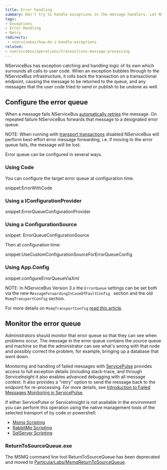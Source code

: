 ```yaml
---
title: Error handling
summary: Don't try to handle exceptions in the message handlers. Let NServiceBus do it for you.
tags:
- Exceptions
- Error Handling
- Retry
redirects:
 - nservicebus/how-do-i-handle-exceptions
related:
- nservicebus/operations/transactions-message-processing
---
```


NServiceBus has exception catching and handling logic of its own which surrounds all calls to user code. When an exception bubbles through to the NServiceBus infrastructure, it rolls back the transaction on a transactional endpoint, causing the message to be returned to the queue, and any messages that the user code tried to send or publish to be undone as well.


## Configure the error queue

When a message fails NServiceBus [automatically retries](/nservicebus/errors/automatic-retries.md) the message. On repeated failure NServiceBus forwards that message to a designated error queue.

NOTE: When running with [transport transactions](/nservicebus/messaging/transactions.md#transactions-unreliable-transactions-disabled) disabled NServiceBus will perform best-effort error message forwarding, i.e. if moving to the error queue fails, the message will be lost.

Error queue can be configured in several ways.

### Using Code

You can configure the target error queue at configuration time.

snippet:ErrorWithCode


### Using a IConfigurationProvider

snippet:ErrorQueueConfigurationProvider


### Using a ConfigurationSource

snippet: ErrorQueueConfigurationSource

Then at configuration time:

snippet:UseCustomConfigurationSourceForErrorQueueConfig


### Using App.Config

snippet:configureErrorQueueViaXml

NOTE: In NServiceBus Version 3.x the `ErrorQueue` settings can be set both via the new `MessageForwardingInCaseOfFaultConfig ` section and the old `MsmqTransportConfig` section.

For more details on `MsmqTransportConfig` [read this article](/nservicebus/msmq/transportconfig.md).


## Monitor the error queue

Administrators should monitor that error queue so that they can see when problems occur. The message in the error queue contains the source queue and machine so that the administrator can see what's wrong with that node and possibly correct the problem, for example, bringing up a database that went down.

Monitoring and handling of failed messages with [ServicePulse](/servicepulse) provides access to full exception details (including stack-trace, and through ServiceInsight it also enables advanced debugging with all message context. It also provides a "retry" option to send the message back to the endpoint for re-processing. For more details, see [Introduction to Failed Messages Monitoring in ServicePulse](/servicepulse/intro-failed-messages.md).

If either ServicePulse or ServiceInsight is not available in the environment you can perform this operation using the native management tools of the selected transport of by code or powershell:

 * [Msmq Scripting](/nservicebus/msmq/operations-scripting.md)
 * [RabbitMq Scripting](/nservicebus/rabbitmq/operations-scripting.md)
 * [SqlServer Scripting](/nservicebus/sqlserver/operations-scripting.md)

### ReturnToSourceQueue.exe

The MSMQ command line tool ReturnToSourceQueue has been deprecated and moved to [ParticularLabs/MsmqReturnToSourceQueue](https://github.com/ParticularLabs/MsmqReturnToSourceQueue/).
